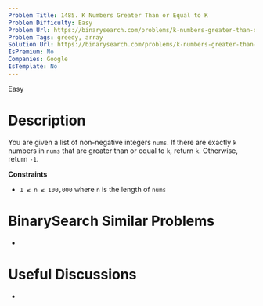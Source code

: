 ```yaml
---
Problem Title: 1485. K Numbers Greater Than or Equal to K
Problem Difficulty: Easy
Problem Url: https://binarysearch.com/problems/k-numbers-greater-than-or-equal-to-k/
Problem Tags: greedy, array
Solution Url: https://binarysearch.com/problems/k-numbers-greater-than-or-equal-to-k/solutions/
IsPremium: No
Companies: Google
IsTemplate: No
---
```


<span style="color: ;">Easy</span>

# Description

You are given a list of non-negative integers `nums`. If there are exactly `k` numbers in `nums` that are greater than or equal to `k`, return `k`. Otherwise, return `-1`.

**Constraints**
- `1 ≤ n ≤ 100,000` where `n` is the length of `nums`

# BinarySearch Similar Problems

- []()

# Useful Discussions

- []()
